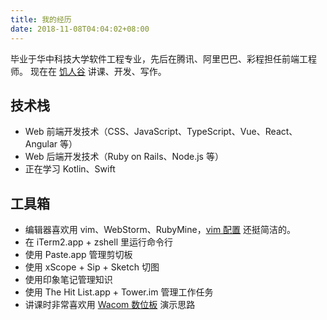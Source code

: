 ```yaml
---
title: 我的经历
date: 2018-11-08T04:04:02+08:00
---
```


毕业于华中科技大学软件工程专业，先后在腾讯、阿里巴巴、彩程担任前端工程师。
现在在 [饥人谷](https://jirengu.com) 讲课、开发、写作。

<!--more-->

## 技术栈

* Web 前端开发技术（CSS、JavaScript、TypeScript、Vue、React、Angular 等）
* Web 后端开发技术（Ruby on Rails、Node.js 等）
* 正在学习 Kotlin、Swift

## 工具箱

* 编辑器喜欢用 vim、WebStorm、RubyMine，[vim 配置](https://jscode.me/t/topic/851) 还挺简洁的。
* 在 iTerm2.app + zshell 里运行命令行
* 使用 Paste.app 管理剪切板
* 使用 xScope + Sip + Sketch 切图
* 使用印象笔记管理知识
* 使用 The Hit List.app + Tower.im 管理工作任务
* 讲课时非常喜欢用 [Wacom 数位板](https://detail.tmall.com/item.htm?id=17866298588) 演示思路

